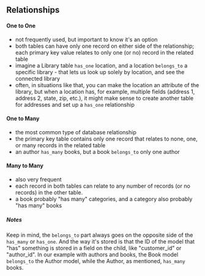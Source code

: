 ## Relationships

#### One to One
- not frequently used, but important to know it's an option
- both tables can have only one record on either side of the relationship; each primary key value relates to only one (or no) record in the related table
- imagine a Library table ```has_one``` location, and a location ```belongs_to``` a specific library - that lets us look up solely by location, and see the connected library
- often, in situations like that, you can make the location an attribute of the library, but when a location has, for example, multiple fields (address 1, address 2, state, zip, etc.), it might make sense to create another table for addresses and set up a ```has_one``` relationship

#### One to Many
- the most common type of database relationship
- the primary key table contains only one record that relates to none, one, or many records in the related table
- an author ```has_many``` books, but a book ```belongs_to``` only one author

#### Many to Many
- also very frequent
- each record in both tables can relate to any number of records (or no records) in the other table.
- a book probably "has many" categories, and a category also probably "has many" books

##### Notes

Keep in mind, the ```belongs_to``` part always goes on the opposite side of the ```has_many``` or ```has_one```. And the way it's stored is that the ID of the model that "has" something is stored in a field on the child, like "customer_id" or "author_id".  In our example with authors and books, the Book model ```belongs_to``` the Author model, while the Author, as mentioned, ```has_many``` books.
